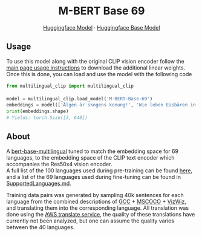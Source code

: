 <br />
<p align="center">
  <h1 align="center">M-BERT Base 69</h1>
  
  <p align="center">  
    <a href="https://huggingface.co/M-CLIP/M-BERT-Base-69">Huggingface Model</a>
    ·
    <a href="https://huggingface.co/bert-base-multilingual-cased">Huggingface Base Model</a>
  </p>
</p>

## Usage
To use this model along with the original CLIP vision encoder follow the [main page usage instructions](https://github.com/FreddeFrallan/Multilingual-CLIP) to download the additional linear weights.
Once this is done, you can load and use the model with the following code
```python
from multilingual_clip import multilingual_clip

model = multilingual_clip.load_model('M-BERT-Base-69')
embeddings = model(['Älgen är skogens konung!', 'Wie leben Eisbären in der Antarktis?', 'Вы знали, что все белые медведи левши?'])
print(embeddings.shape)
# Yields: torch.Size([3, 640])
```

<!-- ABOUT THE PROJECT -->
## About
A [bert-base-multilingual](https://huggingface.co/bert-base-multilingual-cased) tuned to match the embedding space for 69 languages, to the embedding space of the CLIP text encoder which accompanies the Res50x4 vision encoder. <br>
A full list of the 100 languages used during pre-training can be found [here](https://github.com/google-research/bert/blob/master/multilingual.md#list-of-languages), and a list of the 69 languages used during fine-tuning can be found in [SupportedLanguages.md](Fine-Tune-Languages.md).

Training data pairs was generated by sampling 40k sentences for each language from the combined descriptions of [GCC](https://ai.google.com/research/ConceptualCaptions/) + [MSCOCO](https://cocodataset.org/#home) + [VizWiz](https://vizwiz.org/tasks-and-datasets/image-captioning/), and translating them into the corresponding language.
All translation was done using the [AWS translate service](https://aws.amazon.com/translate/), the quality of these translations have currently not been analyzed, but one can assume the quality varies between the 40 languages.

<!---
## Evaluation
A non-rigorous qualitative evaluation shows that for the languages French, German, Spanish, Russian, Swedish and Greek it seemingly yields respectable results for most instances. The exception being that Greeks are apparently unable to recognize happy persons. <br>
When testing on Kannada, a language which was included during pre-training but not fine-tuning, it performed close to random

<!---
The qualitative test was organized into two sets of images and their corresponding text descriptions. The texts were manually translated into each different test languages, where the two sets include the following images:
#### Set Nr 1
* A man on a motorcycle
* A green apple
* A bowl of fruits
* A bunch of bananas hanging from a tree
* A happy person laughing/smiling
* A sad person crying
#### Set Nr 2
The second set included only images of fruits, and non-realistic photoshopped images, in an attempt to increase the difficulty.
* A green apple
* A red apple
* A purple apple (photoshopped)
* A orange apple (photoshopped)
* A bowl of fruits
* A bunch of bananas hanging from a tree

<!---
### Results
The results depicted below are formatted so that each <b>column</b> represents the Softmax prediction over all the texts given the corresponding image. The images and matchings texts are ordered identically, hence a perfect solution would have 100 across the diagonal.

<!---
#### French
![Alt](Images/French-Both.png)
#### German
![Alt](Images/German-Both.png)
#### Spanish
![Alt](Images/Spanish-Both.png)
#### Russian
![Alt](Images/Russian-Both.png)
#### Swedish
![Alt](Images/M-Swedish-Both.png)
#### Greek
![Alt](Images/Greek-Both.png)
#### Kannada
Kannada was <b>not included</b> in the 40 fine-tuning languages, but included during language modelling pre-training
![Alt](Images/Kannada-Both.png)
